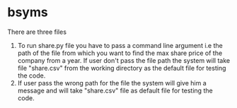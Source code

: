 bsyms
=====
There are three files
1. To run share.py file you have to pass a command line argument i.e the path of the file from which you want to find the max share price of the company from a year. If user don't pass the file path the system will take file "share.csv" from the working directory as the default file for testing the code.
2. If user pass the wrong path for the file the system will give him a message and will take "share.csv" file as default file for testing the code.   

